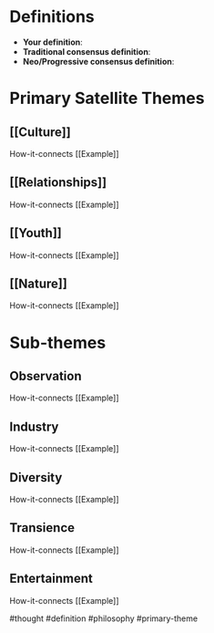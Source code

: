 # Definitions
- **Your definition**:
- **Traditional consensus definition**:
- **Neo/Progressive consensus definition**:

# Primary Satellite Themes
## [[Culture]]
How-it-connects
[[Example]]

## [[Relationships]]
How-it-connects
[[Example]]

## [[Youth]]
How-it-connects
[[Example]]

## [[Nature]]
How-it-connects
[[Example]]


# Sub-themes
## Observation
How-it-connects
[[Example]]

## Industry
How-it-connects
[[Example]]

## Diversity
How-it-connects
[[Example]]

## Transience
How-it-connects
[[Example]]

## Entertainment
How-it-connects
[[Example]]





#thought #definition #philosophy #primary-theme